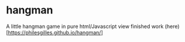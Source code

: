 # hangman
A little hangman game in pure html/Javascript
view finished work (here)[https://philesgilles.github.io/hangman/]
